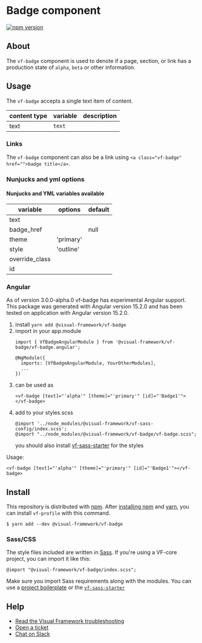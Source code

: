 # Badge component

[![npm version](https://badge.fury.io/js/%40visual-framework%2Fvf-badge.svg)](https://badge.fury.io/js/%40visual-framework%2Fvf-badge)

## About

The `vf-badge` component is used to denote if a page, section, or link has a production state of `alpha`, `beta` or other information.

## Usage

The `vf-badge` accepts a single text item of content.

| content type | variable | description |
| ------------ | -------- | ----------- |
| text         | `text`   |             |

### Links

The `vf-badge` component can also be a link using `<a class="vf-badge" href="">badge title</a>`.

### Nunjucks and yml options

#### Nunjucks and YML variables available

| variable       | options   | default |
| -------------- | --------- | ------- |
| text           |           |         |
| badge_href     |           | null    |
| theme          | 'primary' |         |
| style          | 'outline' |         |
| override_class |           |         |
| id             |           |         |


### Angular

As of version 3.0.0-alpha.0 vf-badge has experimental Angular support.
This package was generated with Angular version 15.2.0 and has been tested on application with Angular version 15.2.0.

1. install `yarn add @visual-framework/vf-badge`
2. import in your app.module
   ```
   import { VfBadgeAngularModule } from '@visual-framework/vf-badge/vf-badge.angular';

   @NgModule({
     imports: [VfBadgeAngularModule, YourOtherModules],
     ...
   })
   ```
3. can be used as
   ```
   <vf-badge [text]="'alpha'" [theme]="'primary'" [id]="'Badge1'"></vf-badge>
   ```
4. add to your styles.scss
   ```
   @import '../node_modules/@visual-framework/vf-sass-config/index.scss';
   @import "../node_modules/@visual-framework/vf-badge/vf-badge.scss";
   ```
   you should also install [vf-sass-starter](https://stable.visual-framework.dev/components/vf-sass-starter) for the styles

Usage:

```
<vf-badge [text]="'alpha'" [theme]="'primary'" [id]="'Badge1'"></vf-badge>
```

## Install

This repository is distributed with [npm](https://www.npmjs.com/). After [installing npm](https://www.npmjs.com/get-npm) and [yarn](https://classic.yarnpkg.com/en/docs/install), you can install `vf-profile` with this command.

```
$ yarn add --dev @visual-framework/vf-badge
```

### Sass/CSS

The style files included are written in [Sass](https://sass-lang.com/). If you're using a VF-core project, you can import it like this:

```
@import "@visual-framework/vf-badge/index.scss";
```

Make sure you import Sass requirements along with the modules. You can use a [project boilerplate](https://stable.visual-framework.dev/building/) or the [`vf-sass-starter`](https://stable.visual-framework.dev/components/vf-sass-starter/)


## Help

- [Read the Visual Framework troubleshooting](https://stable.visual-framework.dev/troubleshooting/)
- [Open a ticket](https://github.com/visual-framework/vf-core/issues)
- [Chat on Slack](https://join.slack.com/t/visual-framework/shared_invite/enQtNDAxNzY0NDg4NTY0LWFhMjEwNGY3ZTk3NWYxNWVjOWQ1ZWE4YjViZmY1YjBkMDQxMTNlNjQ0N2ZiMTQ1ZTZiMGM4NjU5Y2E0MjM3ZGQ)
